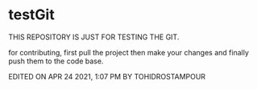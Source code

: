 # testGit

THIS REPOSITORY IS JUST FOR TESTING THE GIT.

for contributing, first pull the project then make your changes and finally push them to the code base.

EDITED ON APR 24 2021, 1:07 PM BY TOHIDROSTAMPOUR
